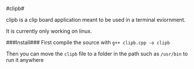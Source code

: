 #clipb#

clipb is a clip board application meant to be used in a terminal eviornment.

It is currently only working on linux.

###Install###
First compile the source with `g++ clipb.cpp -o clipb`

Then you can move the `clipb` file to a folder in the path such as `/usr/bin` to run it anywhere